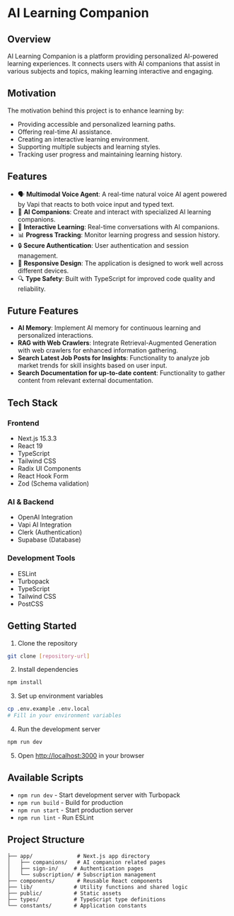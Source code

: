 # AI Learning Companion

## Overview

AI Learning Companion is a platform providing personalized AI-powered learning experiences. It connects users with AI companions that assist in various subjects and topics, making learning interactive and engaging.

## Motivation

The motivation behind this project is to enhance learning by:

- Providing accessible and personalized learning paths.
- Offering real-time AI assistance.
- Creating an interactive learning environment.
- Supporting multiple subjects and learning styles.
- Tracking user progress and maintaining learning history.

## Features

- 🗣️ **Multimodal Voice Agent**: A real-time natural voice AI agent powered by Vapi that reacts to both voice input and typed text.
- 🤖 **AI Companions**: Create and interact with specialized AI learning companions.
- 💬 **Interactive Learning**: Real-time conversations with AI companions.
- 📊 **Progress Tracking**: Monitor learning progress and session history.
- 🔒 **Secure Authentication**: User authentication and session management.
- 📱 **Responsive Design**: The application is designed to work well across different devices.
- 🔍 **Type Safety**: Built with TypeScript for improved code quality and reliability.

## Future Features

- **AI Memory**: Implement AI memory for continuous learning and personalized interactions.
- **RAG with Web Crawlers**: Integrate Retrieval-Augmented Generation with web crawlers for enhanced information gathering.
- **Search Latest Job Posts for Insights**: Functionality to analyze job market trends for skill insights based on user input.
- **Search Documentation for up-to-date content**: Functionality to gather content from relevant external documentation.

## Tech Stack

### Frontend

- Next.js 15.3.3
- React 19
- TypeScript
- Tailwind CSS
- Radix UI Components
- React Hook Form
- Zod (Schema validation)

### AI & Backend

- OpenAI Integration
- Vapi AI Integration
- Clerk (Authentication)
- Supabase (Database)

### Development Tools

- ESLint
- Turbopack
- TypeScript
- Tailwind CSS
- PostCSS

## Getting Started

1. Clone the repository

```bash
git clone [repository-url]
```

2. Install dependencies

```bash
npm install
```

3. Set up environment variables

```bash
cp .env.example .env.local
# Fill in your environment variables
```

4. Run the development server

```bash
npm run dev
```

5. Open [http://localhost:3000](http://localhost:3000) in your browser

## Available Scripts

- `npm run dev` - Start development server with Turbopack
- `npm run build` - Build for production
- `npm run start` - Start production server
- `npm run lint` - Run ESLint

## Project Structure

```
├── app/              # Next.js app directory
│   ├── companions/   # AI companion related pages
│   ├── sign-in/     # Authentication pages
│   └── subscription/ # Subscription management
├── components/       # Reusable React components
├── lib/             # Utility functions and shared logic
├── public/          # Static assets
├── types/           # TypeScript type definitions
└── constants/       # Application constants
```
